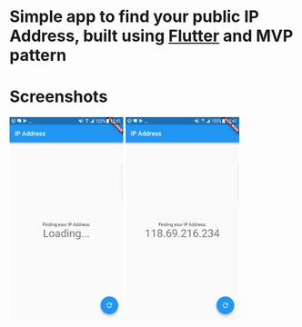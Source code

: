 # Simple app to find your public IP Address, built using [Flutter](https://flutter.io/) and MVP pattern

# Screenshots
<img src="/screenshots/IP_Loading.png" width="200"/> <img src="/screenshots/IP_Loaded.png" width="200"/>